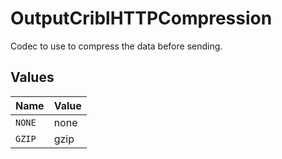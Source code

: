 # OutputCriblHTTPCompression

Codec to use to compress the data before sending.


## Values

| Name   | Value  |
| ------ | ------ |
| `NONE` | none   |
| `GZIP` | gzip   |